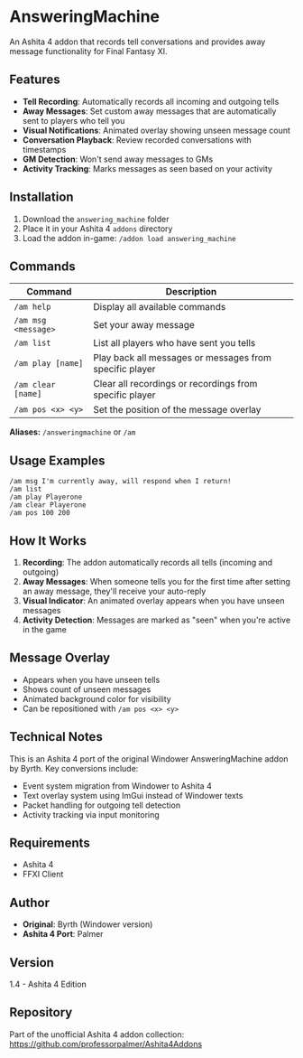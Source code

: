 # AnsweringMachine

An Ashita 4 addon that records tell conversations and provides away message functionality for Final Fantasy XI.

## Features

- **Tell Recording**: Automatically records all incoming and outgoing tells
- **Away Messages**: Set custom away messages that are automatically sent to players who tell you
- **Visual Notifications**: Animated overlay showing unseen message count
- **Conversation Playback**: Review recorded conversations with timestamps
- **GM Detection**: Won't send away messages to GMs
- **Activity Tracking**: Marks messages as seen based on your activity

## Installation

1. Download the `answering_machine` folder
2. Place it in your Ashita 4 `addons` directory
3. Load the addon in-game: `/addon load answering_machine`

## Commands

| Command | Description |
|---------|-------------|
| `/am help` | Display all available commands |
| `/am msg <message>` | Set your away message |
| `/am list` | List all players who have sent you tells |
| `/am play [name]` | Play back all messages or messages from specific player |
| `/am clear [name]` | Clear all recordings or recordings from specific player |
| `/am pos <x> <y>` | Set the position of the message overlay |

**Aliases:** `/answeringmachine` or `/am`

## Usage Examples

```
/am msg I'm currently away, will respond when I return!
/am list
/am play Playerone
/am clear Playerone
/am pos 100 200
```

## How It Works

1. **Recording**: The addon automatically records all tells (incoming and outgoing)
2. **Away Messages**: When someone tells you for the first time after setting an away message, they'll receive your auto-reply
3. **Visual Indicator**: An animated overlay appears when you have unseen messages
4. **Activity Detection**: Messages are marked as "seen" when you're active in the game

## Message Overlay

- Appears when you have unseen tells
- Shows count of unseen messages
- Animated background color for visibility
- Can be repositioned with `/am pos <x> <y>`

## Technical Notes

This is an Ashita 4 port of the original Windower AnsweringMachine addon by Byrth. Key conversions include:

- Event system migration from Windower to Ashita 4
- Text overlay system using ImGui instead of Windower texts
- Packet handling for outgoing tell detection
- Activity tracking via input monitoring

## Requirements

- Ashita 4
- FFXI Client

## Author

- **Original**: Byrth (Windower version)
- **Ashita 4 Port**: Palmer

## Version

1.4 - Ashita 4 Edition

## Repository

Part of the unofficial Ashita 4 addon collection: https://github.com/professorpalmer/Ashita4Addons
